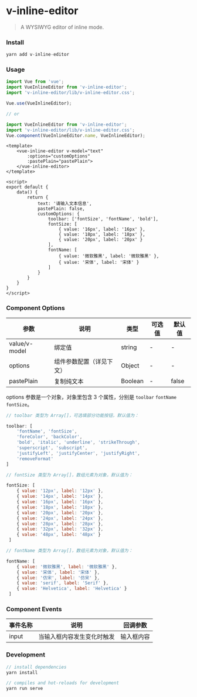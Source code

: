 # v-inline-editor

> A WYSIWYG editor of inline mode.  

### Install

```js
yarn add v-inline-editor
```

### Usage
```js
import Vue from 'vue';
import VueInlineEditor from 'v-inline-editor';
import 'v-inline-editor/lib/v-inline-editor.css';

Vue.use(VueInlineEditor);

// or

import VueInlineEditor from 'v-inline-editor';
import 'v-inline-editor/lib/v-inline-editor.css';
Vue.component(VueInlineEditor.name, VueInlineEditor);
```
```vue
<template>
    <vue-inline-editor v-model="text"
        :options="customOptions"
        :pastePlain="pastePlain">
    </vue-inline-editor>
</template>

<script>
export default {
    data() {
        return {
            text: '请输入文本信息',
            pastePlain: false,
            customOptions: {
                toolbar: ['fontSize', 'fontName', 'bold'],
                fontSize: [
                    { value: '16px', label: '16px' },
                    { value: '18px', label: '18px' },
                    { value: '20px', label: '20px' }
                ],
                fontName: [
                    { value: '微软雅黑', label: '微软雅黑' },
                    { value: '宋体', label: '宋体' }
                ]
            }
        }
    }
}
</script>
```

### Component Options

参数 | 说明 | 类型 | 可选值 | 默认值
---  | ---  |  --- |   ---  |  ---
value/v-model | 绑定值 | string | - | -
options | 组件参数配置（详见下文） | Object | - | -
pastePlain | 复制纯文本 | Boolean | - | false

options 参数是一个对象，对象里包含 3 个属性，分别是 `toolbar` `fontName` `fontSize`。

```js
// toolbar 类型为 Array[]，可选填部分功能按钮，默认值为：

toolbar: [
    'fontName', 'fontSize',
    'foreColor', 'backColor',
    'bold', 'italic', 'underline', 'strikeThrough',
    'superscript', 'subscript',
    'justifyLeft', 'justifyCenter', 'justifyRight',
    'removeFormat'
]

// fontSize 类型为 Array[]，数组元素为对象，默认值为：

fontSize: [
    { value: '12px', label: '12px' },
    { value: '14px', label: '14px' },
    { value: '16px', label: '16px' },
    { value: '18px', label: '18px' },
    { value: '20px', label: '20px' },
    { value: '24px', label: '24px' },
    { value: '28px', label: '28px' },
    { value: '32px', label: '32px' },
    { value: '48px', label: '48px' }
 ]

// fontName 类型为 Array[]，数组元素为对象，默认值为：

fontName: [
    { value: '微软雅黑', label: '微软雅黑' },
    { value: '宋体', label: '宋体' },
    { value: '仿宋', label: '仿宋' },
    { value: 'serif', label: 'Serif' },
    { value: 'Helvetica', label: 'Helvetica' }
 ]
```

### Component Events
事件名称 | 说明 | 回调参数 
---  | ---  |  --- 
input | 当输入框内容发生变化时触发 | 输入框内容

### Development
```js
// install dependencies
yarn install

// compiles and hot-reloads for development
yarn run serve
```
